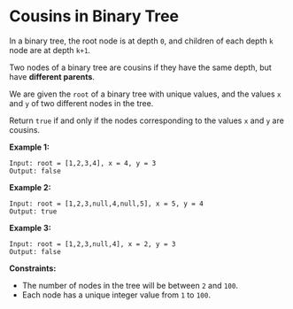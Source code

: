 # Cousins in Binary Tree

In a binary tree, the root node is at depth `0`, and children of each depth `k` node are at depth `k+1`.

Two nodes of a binary tree are cousins if they have the same depth, but have **different parents**.

We are given the `root` of a binary tree with unique values, and the values `x` and `y` of two different nodes in the tree.

Return `true` if and only if the nodes corresponding to the values `x` and `y` are cousins.

**Example 1:**
```
Input: root = [1,2,3,4], x = 4, y = 3
Output: false
```
**Example 2:**
```
Input: root = [1,2,3,null,4,null,5], x = 5, y = 4
Output: true
```
**Example 3:**
```
Input: root = [1,2,3,null,4], x = 2, y = 3
Output: false
```
**Constraints:**

* The number of nodes in the tree will be between `2` and `100`.
* Each node has a unique integer value from `1` to `100`.
